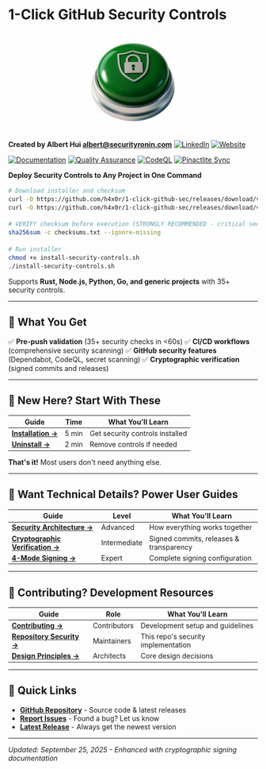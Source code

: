 # 1-Click GitHub Security Controls

<div align="center">
  <img src="./1-click-github-sec Logo.png" alt="1-Click GitHub Security" width="200">
</div>

**Created by Albert Hui <albert@securityronin.com>** [![LinkedIn](https://img.shields.io/badge/LinkedIn-0077B5?style=flat-square&logo=linkedin&logoColor=white)](https://www.linkedin.com/in/alberthui) [![Website](https://img.shields.io/badge/Website-4285F4?style=flat-square&logo=google-chrome&logoColor=white)](https://www.securityronin.com/)

[![Documentation](https://github.com/h4x0r/1-click-github-sec/actions/workflows/docs.yml/badge.svg?branch=main)](https://github.com/h4x0r/1-click-github-sec/actions/workflows/docs.yml)
[![Quality Assurance](https://github.com/h4x0r/1-click-github-sec/actions/workflows/quality-assurance.yml/badge.svg?branch=main)](https://github.com/h4x0r/1-click-github-sec/actions/workflows/quality-assurance.yml)
[![CodeQL](https://github.com/h4x0r/1-click-github-sec/actions/workflows/codeql.yml/badge.svg?branch=main)](https://github.com/h4x0r/1-click-github-sec/actions/workflows/codeql.yml)
[![Pinactlite Sync](https://github.com/h4x0r/1-click-github-sec/actions/workflows/sync-pinactlite.yml/badge.svg?branch=main)](https://github.com/h4x0r/1-click-github-sec/actions/workflows/sync-pinactlite.yml)

**Deploy Security Controls to Any Project in One Command**

```bash
# Download installer and checksum
curl -O https://github.com/h4x0r/1-click-github-sec/releases/download/v0.4.12/install-security-controls.sh
curl -O https://github.com/h4x0r/1-click-github-sec/releases/download/v0.4.12/checksums.txt

# VERIFY checksum before execution (STRONGLY RECOMMENDED - critical security practice)
sha256sum -c checksums.txt --ignore-missing

# Run installer
chmod +x install-security-controls.sh
./install-security-controls.sh
```

Supports **Rust, Node.js, Python, Go, and generic projects** with 35+ security controls.

---

## 🎯 What You Get

✅ **Pre-push validation** (35+ security checks in <60s)
✅ **CI/CD workflows** (comprehensive security scanning)
✅ **GitHub security features** (Dependabot, CodeQL, secret scanning)
✅ **Cryptographic verification** (signed commits and releases)

---

## 🚀 **New Here?** Start With These

| Guide | Time | What You'll Learn |
|-------|------|-------------------|
| **[Installation →](installation.md)** | 5 min | Get security controls installed |
| **[Uninstall →](uninstall.md)** | 2 min | Remove controls if needed |

**That's it!** Most users don't need anything else.

---

## 🔧 **Want Technical Details?** Power User Guides

| Guide | Level | What You'll Learn |
|-------|-------|-------------------|
| **[Security Architecture →](architecture.md)** | Advanced | How everything works together |
| **[Cryptographic Verification →](cryptographic-verification.md)** | Intermediate | Signed commits, releases & transparency |
| **[4-Mode Signing →](installation.md#4-configure-commit-signing-4-modes-available)** | Expert | Complete signing configuration |

---

## 👥 **Contributing?** Development Resources

| Guide | Role | What You'll Learn |
|-------|------|-------------------|
| **[Contributing →](contributing.md)** | Contributors | Development setup and guidelines |
| **[Repository Security →](repo-security.md)** | Maintainers | This repo's security implementation |
| **[Design Principles →](design-principles.md)** | Architects | Core design decisions |

---

## 🔗 Quick Links

- **[GitHub Repository](https://github.com/h4x0r/1-click-github-sec)** - Source code & latest releases
- **[Report Issues](https://github.com/h4x0r/1-click-github-sec/issues)** - Found a bug? Let us know
- **[Latest Release](https://github.com/h4x0r/1-click-github-sec/releases/latest)** - Always get the newest version

---

*Updated: September 25, 2025 - Enhanced with cryptographic signing documentation*
